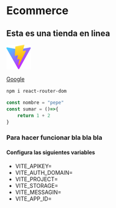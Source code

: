 # Ecommerce

## Esta es una tienda en linea 

![](/public/vite.svg)

[Google](www.google.com)

```
npm i react-router-dom
```

```javascript
const nombre = "pepe"
const sumar = ()=>{
    return 1 + 2
}
```

### Para hacer funcionar bla bla bla
#### Configura las siguientes variables

- VITE_APIKEY=
- VITE_AUTH_DOMAIN=
- VITE_PROJECT=
- VITE_STORAGE=
- VITE_MESSAGIN=
- VITE_APP_ID=